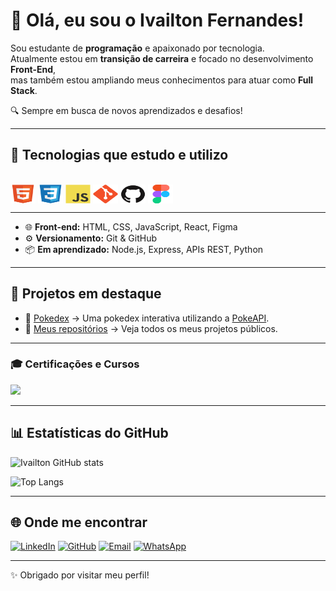 # 👋 Olá, eu sou o Ivailton Fernandes!

Sou estudante de **programação** e apaixonado por tecnologia.  
Atualmente estou em **transição de carreira** e focado no desenvolvimento **Front-End**,  
mas também estou ampliando meus conhecimentos para atuar como **Full Stack**.  

🔍 Sempre em busca de novos aprendizados e desafios!



---
## 🚀 Tecnologias que estudo e utilizo
<div style="display: inline_block"><br>
  <img align="center" alt="HTML" height="30" width="40" src="https://raw.githubusercontent.com/devicons/devicon/master/icons/html5/html5-original.svg">
  <img align="center" alt="CSS" height="30" width="40" src="https://raw.githubusercontent.com/devicons/devicon/master/icons/css3/css3-original.svg">
  <img align="center" alt="JS" height="30" width="40" src="https://raw.githubusercontent.com/devicons/devicon/master/icons/javascript/javascript-original.svg">
  <img align="center" alt="Git" height="30" width="40" src="https://raw.githubusercontent.com/devicons/devicon/master/icons/git/git-original.svg">
  <img align="center" alt="GitHub" height="30" width="40" src="https://raw.githubusercontent.com/devicons/devicon/master/icons/github/github-original.svg">
  <img align="center" alt="Figma" height="30" width="40" src="https://raw.githubusercontent.com/devicons/devicon/master/icons/figma/figma-original.svg">
</div>


---



- 🌐 **Front-end:** HTML, CSS, JavaScript, React, Figma  
- ⚙️ **Versionamento:** Git & GitHub  
- 📦 **Em aprendizado:** Node.js, Express, APIs REST, Python


---

## 📌 Projetos em destaque
- 🔗 [Pokedex](https://ivailtonfernandes.github.io/pokedex/) → Uma pokedex interativa utilizando a [PokeAPI](https://pokeapi.co/).  
- 📂 [Meus repositórios](https://github.com/IvailtonFernandes?tab=repositories) → Veja todos os meus projetos públicos.  

---
### 🎓 Certificações e Cursos

<a href="https://www.dio.me/certificate/BCUZWGVU/share"><img src="https://assets.dio.me/rkO44OeBRslqd4_xCfrfU81zuulhXYMCMGqL0RvsSOk/f:webp/h:120/q:80/L3RyYWNrcy9iZGM3Y2MxOS1jNzk2LTQ2YTItYjc2Ny1lOGJkYzIwMWZjYjgucG5n" height="100px"></a>

---

## 📊 Estatísticas do GitHub
![Ivailton GitHub stats](https://github-readme-stats.vercel.app/api?username=IvailtonFernandes&show_icons=true&theme=tokyonight)

![Top Langs](https://github-readme-stats.vercel.app/api/top-langs/?username=IvailtonFernandes&layout=compact&theme=tokyonight)

---


## 🌐 Onde me encontrar
[![LinkedIn](https://img.shields.io/badge/LinkedIn-0077B5?style=for-the-badge&logo=linkedin&logoColor=white)](https://linkedin.com/in/ivailtonfernandes) [![GitHub](https://img.shields.io/badge/GitHub-100000?style=for-the-badge&logo=github&logoColor=white)](https://github.com/IvailtonFernandes) [![Email](https://img.shields.io/badge/Email-D14836?style=for-the-badge&logo=yahoo&logoColor=white)](https://mail.yahoo.com/compose?to=ivailtonfernandes@yahoo.com.br) [![WhatsApp](https://img.shields.io/badge/WhatsApp-25D366?style=for-the-badge&logo=whatsapp&logoColor=white)](https://wa.me/5577981321568)

---

✨ Obrigado por visitar meu perfil!

